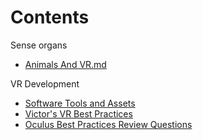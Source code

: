 
# Contents

Sense organs
* [Animals And VR.md](./Animals-And-VR.md)

VR Development 
* [Software Tools and Assets](./Software-Tools-Assets.md)
* [Victor's VR Best Practices](./Victors-VR-Best-Practices.md)
* [Oculus Best Practices Review Questions](./Oculus-Best-Practices-Review-Questions.md)
